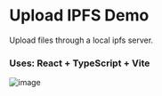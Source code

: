 # Upload IPFS Demo

Upload files through a local ipfs server.

### Uses: React + TypeScript + Vite
![image](https://github.com/user-attachments/assets/c5160e43-981d-4930-a548-d47de98b613f)
